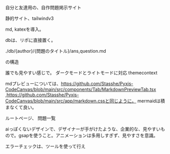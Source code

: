 自分と友達用の、自作問題掲示サイト

静的サイト、tailwindv3

md, katexを導入。

dbは、リポに直接置く。

./db/{author}/{問題のタイトル}/ans,question.md

の構造

誰でも見やすい感じで。
ダークモードとライトモードに対応
themecontext

mdプレビューについては、https://github.com/Stasshe/Pyxis-CodeCanvas/blob/main/src/components/Tab/MarkdownPreviewTab.tsx
,https://github.com/Stasshe/Pyxis-CodeCanvas/blob/main/src/app/markdown.cssと同じように。
mermaidは積まなくて良い。


ルートページ、
問題一覧



aiっぽくないデザインで、デザイナーが手がけたような、企業的な、見やすいもので。gsapを使うこと。アニメーションは多用しすぎず、見やすさを意識。

エラーチェックは、ツールを使って行え